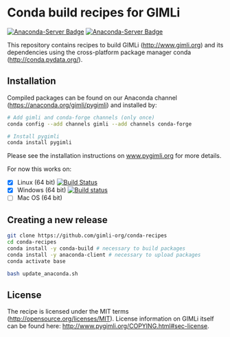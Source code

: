 # Conda build recipes for GIMLi
[![Anaconda-Server Badge](https://anaconda.org/gimli/pygimli/badges/installer/conda.svg)](https://conda.anaconda.org/gimli) [![Anaconda-Server Badge](https://anaconda.org/gimli/pygimli/badges/downloads.svg)](https://anaconda.org/gimli/pygimli)

This repository contains recipes to build GIMLi (http://www.gimli.org) and its
dependencies using the cross-platform package manager conda
(http://conda.pydata.org/).

## Installation
Compiled packages can be found on our Anaconda channel
(https://anaconda.org/gimli/pygimli) and installed by:

``` bash
# Add gimli and conda-forge channels (only once)
conda config --add channels gimli --add channels conda-forge

# Install pygimli
conda install pygimli
```

Please see the installation instructions on www.pygimli.org for more details.

For now this works on:

- [x] Linux (64 bit) [![Build Status](https://travis-ci.org/gimli-org/conda-recipes.svg)](https://travis-ci.org/gimli-org/conda-recipes)
- [x] Windows (64 bit) [![Build status](https://ci.appveyor.com/api/projects/status/q3kvckvsnw9a5890?svg=true)](https://ci.appveyor.com/project/florian-wagner/conda-recipes)
- [ ] Mac OS (64 bit)

## Creating a new release

``` bash
git clone https://github.com/gimli-org/conda-recipes
cd conda-recipes
conda install -y conda-build # necessary to build packages
conda install -y anaconda-client # necessary to upload packages
conda activate base

bash update_anaconda.sh
```


## License

The recipe is licensed under the MIT terms
(http://opensource.org/licenses/MIT). License information on GIMLi itself can
be found here: http://www.pygimli.org/COPYING.html#sec-license.
